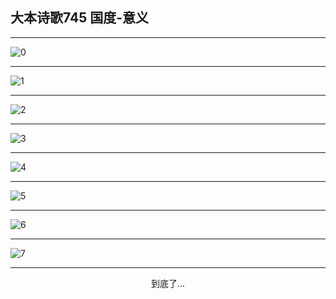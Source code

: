 
## 大本诗歌745 国度-意义
        
<div id="aplayer0"></div>

<div id="aplayer1"></div>

<div id="aplayer2"></div>

---

<img alt="0" data-original="https://cdn.jsdelivr.net/gh/k34869/shi/data/d0744/0">

---

<img alt="1" data-original="https://cdn.jsdelivr.net/gh/k34869/shi/data/d0744/1">

---

<img alt="2" data-original="https://cdn.jsdelivr.net/gh/k34869/shi/data/d0744/2">

---

<img alt="3" data-original="https://cdn.jsdelivr.net/gh/k34869/shi/data/d0744/3">

---

<img alt="4" data-original="https://cdn.jsdelivr.net/gh/k34869/shi/data/d0744/4">

---

<img alt="5" data-original="https://cdn.jsdelivr.net/gh/k34869/shi/data/d0744/5">

---

<img alt="6" data-original="https://cdn.jsdelivr.net/gh/k34869/shi/data/d0744/6">

---

<img alt="7" data-original="https://cdn.jsdelivr.net/gh/k34869/shi/data/d0744/7">

---

<p style="text-align: center">到底了...</p>

<script src="/js/dist-view.js"></script>

<script>
MAIN.id = 'd0744';
        
const ap0 = new APlayer({
    container: document.getElementById('aplayer0'),
    volume: 1,
    loop: 'none',
    preload: 'none',
    audio: [{
        name: '大本诗歌745.mp3',
        artist: '大本诗歌',
        url: 'https://res.wx.qq.com/voice/getvoice?mediaid=MzI0NTk3MDM5M18yMjQ3NDk4MDg5',
        cover: '/favicon'
    }]
});
const ap1 = new APlayer({
    container: document.getElementById('aplayer1'),
    volume: 1,
    loop: 'none',
    preload: 'none',
    audio: [{
        name: '大本诗歌745第一节领唱.mp3',
        artist: '大本诗歌',
        url: 'https://res.wx.qq.com/voice/getvoice?mediaid=MzI0NTk3MDM5M18yMjQ3NDk4MDkw',
        cover: '/favicon'
    }]
});
const ap2 = new APlayer({
    container: document.getElementById('aplayer2'),
    volume: 1,
    loop: 'none',
    preload: 'none',
    audio: [{
        name: '大本诗歌745教唱版.mp3',
        artist: '大本诗歌',
        url: 'https://res.wx.qq.com/voice/getvoice?mediaid=MzI0NTk3MDM5M18yMjQ3NDk4MDkx',
        cover: '/favicon'
    }]
});
</script>
